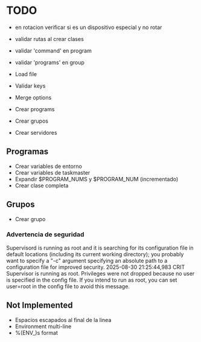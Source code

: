 # TODO

- en rotacion verificar si es un dispositivo especial y no rotar
- validar rutas al crear clases
- validar 'command' en program
- validar 'programs' en group

- Load file
- Validar keys
- Merge options
- Crear programs
- Crear grupos
- Crear servidores


Programas
---
- Crear variables de entorno 
- Crear variables de taskmaster
- Expandir $PROGRAM_NUMS y $PROGRAM_NUM (incrementado)
- Crear clase completa 

Grupos
---
- Crear grupo


### Advertencia de seguridad
Supervisord is running as root and it is searching for its configuration file in default locations (including its current working directory); you probably want to specify a "-c" argument specifying an absolute path to a configuration file for improved security.
2025-08-30 21:25:44,983 CRIT Supervisor is running as root.  Privileges were not dropped because no user is specified in the config file.  If you intend to run as root, you can set user=root in the config file to avoid this message.

## Not Implemented

- Espacios escapados al final de la linea
- Environment multi-line
- %(ENV_)s format
